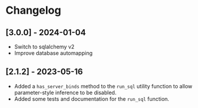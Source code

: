 # Changelog

## [3.0.0] - 2024-01-04

- Switch to sqlalchemy v2
- Improve database automapping 

## [2.1.2] - 2023-05-16

- Added a `has_server_binds` method to the `run_sql` utility function to allow
  parameter-style inference to be disabled.
- Added some tests and documentation for the `run_sql` function.
